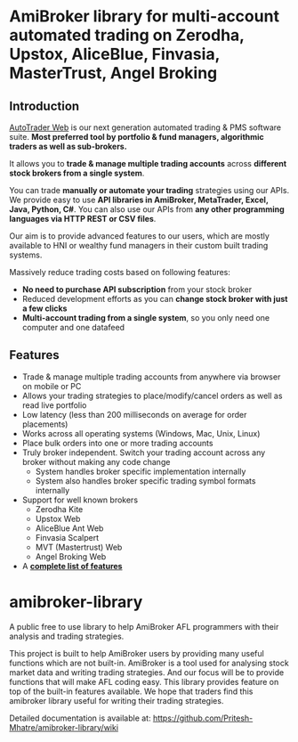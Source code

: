 # AmiBroker library for multi-account automated trading on Zerodha, Upstox, AliceBlue, Finvasia, MasterTrust, Angel Broking

## Introduction
[AutoTrader Web](https://stocksdeveloper.in/autotrader-web/) is our next generation automated trading & PMS software suite. **Most preferred tool by portfolio & fund managers, algorithmic traders as well as sub-brokers.**

It allows you to **trade & manage multiple trading accounts** across **different stock brokers from a single system**.

You can trade **manually or automate your trading** strategies using our APIs. We provide easy to use **API libraries in AmiBroker, MetaTrader, Excel, Java, Python, C#**. You can also use our APIs from **any other programming languages via HTTP REST or CSV files**.

Our aim is to provide advanced features to our users, which are mostly available to HNI or wealthy fund managers in their custom built trading systems.

Massively reduce trading costs based on following features:
- **No need to purchase API subscription** from your stock broker
- Reduced development efforts as you can **change stock broker with just a few clicks**
- **Multi-account trading from a single system**, so you only need one computer and one datafeed

## Features
- Trade & manage multiple trading accounts from anywhere via browser on mobile or PC
- Allows your trading strategies to place/modify/cancel orders as well as read live portfolio
- Low latency (less than 200 milliseconds on average for order placements)
- Works across all operating systems (Windows, Mac, Unix, Linux)
- Place bulk orders into one or more trading accounts
- Truly broker independent. Switch your trading account across any broker without making any code change
  - System handles broker specific implementation internally
  - System also handles broker specific trading symbol formats internally
- Support for well known brokers
  - Zerodha Kite
  - Upstox Web
  - AliceBlue Ant Web
  - Finvasia Scalpert
  - MVT (Mastertrust) Web
  - Angel Broking Web
- A **[complete list of features](https://stocksdeveloper.in/autotrader-web-features/)**

# amibroker-library

A public free to use library to help AmiBroker AFL programmers with their analysis and trading strategies.

This project is built to help AmiBroker users by providing many useful functions which are not built-in. AmiBroker is a tool used for analysing stock market data and writing trading strategies. And our focus will be to provide functions that will make AFL coding easy. This library provides feature on top of the built-in features available. We hope that traders find this amibroker library useful for writing their trading strategies.

Detailed documentation is available at: https://github.com/Pritesh-Mhatre/amibroker-library/wiki
